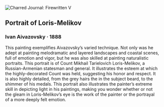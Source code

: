 <div class="artwork-of-the-day">
  <div class="container">
    <div class="img-wrapper">
      <img
        src="https://uploads8.wikiart.org/images/ivan-aivazovsky/portrait-of-loris-melikov-1888.jpg!Large.jpg"
        alt="Charred Journal: Firewritten V" />
    </div>
    <div class="artwork-detail">
      <div class="artwork-origin"> 
        <h2 class="artwork-name">Portrait of Loris-Melikov</h2>
        <h3 class="artist">
          Ivan Aivazovsky
                    ·  1888
        </h3>
      </div>
      <p class="description">
        <span class="artwork-description-text ng-binding" ng-bind-html="viewModel.ArtworkOfTheDay.Description | unsafe">This painting exemplifies Aivazovsky’s varied technique. Not only was he adept at painting melodramatic and layered landscapes and coastal scenes, full of emotion and vigor, but he was also skilled at painting naturalistic portraits. This portrait is of Count Mikhail Tarielovich Loris-Melikov, a Russian-Armenian statesman and general. It illustrates the esteem at which the highly-decorated Count was held, suggesting his honor and respect. It is also highly detailed, from the grey hairs the in the subject beard, to the shimmer of his medals. This portrait also illustrates the painter’s extreme skill in depicting light in his paintings, making you wonder whether or not the gleam in Loris-Melikov’s eye is the work of the painter or the portrayal of a more deeply felt emotion.</span>
                        <div class="text-shadow-container" ng-show="showShadow" style=""></div>
      </p>
    </div>
  </div>

</div>

